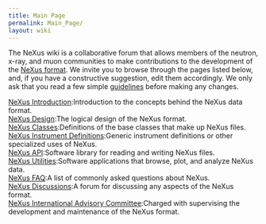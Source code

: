 ```yaml
---
title: Main Page
permalink: Main_Page/
layout: wiki
---
```


The NeXus wiki is a collaborative forum that allows members of the
neutron, x-ray, and muon communities to make contributions to the
development of the [NeXus format](http://www.nexus.anl.gov/). We invite
you to browse through the pages listed below, and, if you have a
constructive suggestion, edit them accordingly. We only ask that you
read a few simple [guidelines](Help:Content#Guidlines "wikilink") before
making any changes.

[NeXus Introduction](Introduction "wikilink"):Introduction to the concepts behind the NeXus data format.  
[NeXus Design](Introduction "wikilink"):The logical design of the NeXus format.  
[NeXus Classes](Design#NeXus_Classes "wikilink"):Definitions of the base classes that make up NeXus files.  
[NeXus Instrument Definitions](Instruments "wikilink"):Generic instrument definitions or other specialized uses of NeXus.  
[NeXus API](Application_Program_Interface "wikilink"):Software library for reading and writing NeXus files.  
[NeXus Utilities](Utilities "wikilink"):Software applications that browse, plot, and analyze NeXus data.  
[NeXus FAQ](FAQ "wikilink"):A list of commonly asked questions about NeXus.  
[NeXus Discussions](Discussions "wikilink"):A forum for discussing any aspects of the NeXus format.  
[NeXus International Advisory Committee](NIAC "wikilink"):Charged with supervising the development and maintenance of the NeXus format.  
